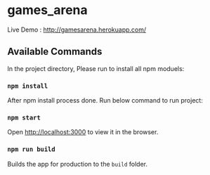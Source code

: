 # games_arena

Live Demo : http://gamesarena.herokuapp.com/


## Available Commands

In the project directory, Please run to install all npm moduels:

### `npm install`

After npm install process done. Run below command to run project:

### `npm start`

Open [http://localhost:3000](http://localhost:3000) to view it in the browser.

### `npm run build`

Builds the app for production to the `build` folder.<br>
